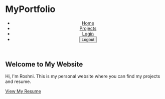 # MyPortfolio
<!DOCTYPE html>
<html lang="en">
<head>
    <meta charset="UTF-8">
    <meta name="viewport" content="width=device-width, initial-scale=1.0">
    <title>My Website</title>
    <link rel="stylesheet" href="styles.css">
</head>
<body>
    <header>
        <nav>
            <ul>
                <li><a href="index.html">Home</a></li>
                <li><a href="projects.html">Projects</a></li>
                <li><a href="login.html">Login</a></li>
                <li><button onclick="logout()">Logout</button></li>
            </ul>
        </nav>
    </header>
    <section class="intro">
        <h1>Welcome to My Website</h1>
        <p>Hi, I'm Roshni. This is my personal website where you can find my projects and resume.</p>
        <a href="resume.pdf" target="_blank" class="resume-btn">View My Resume</a>
    </section>
    
<script>
        function logout() {
            window.location.href = "exit.html";
        }
</script>
</body>
</html>
